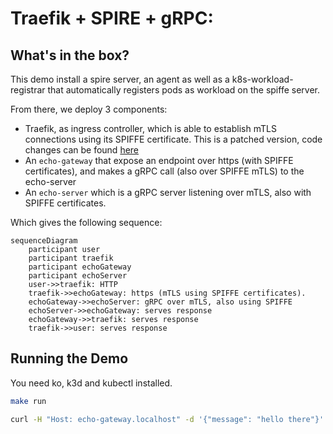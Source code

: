 # Traefik + SPIRE + gRPC:

## What's in the box?

This demo install a spire server, an agent as well as a k8s-workload-registrar that automatically registers pods as workload on the spiffe server.

From there, we deploy 3 components:

- Traefik, as ingress controller, which is able to establish mTLS connections using its SPIFFE certificate. This is a patched version, code changes can be found [here](https://github.com/traefik/traefik/compare/master...jlevesy:traefik:jly/poc-spiffe-support)
- An `echo-gateway` that expose an endpoint over https (with SPIFFE certificates), and makes a gRPC call (also over SPIFFE mTLS) to the echo-server
- An `echo-server` which is a gRPC server listening over mTLS, also with SPIFFE certificates.

Which gives the following sequence:

```mermaid
sequenceDiagram
    participant user
    participant traefik
    participant echoGateway
    participant echoServer
    user->>traefik: HTTP
    traefik->>echoGateway: https (mTLS using SPIFFE certificates).
    echoGateway->>echoServer: gRPC over mTLS, also using SPIFFE
    echoServer->>echoGateway: serves response
    echoGateway->>traefik: serves response
    traefik->>user: serves response
```

## Running the Demo

You need ko, k3d and kubectl installed.

```bash
make run

curl -H "Host: echo-gateway.localhost" -d '{"message": "hello there"}' localhost:8000/echo
```

